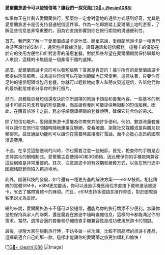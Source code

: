 **愛爾蘭旅游卡可以發短信嗎？讓我們一探究竟[[TG💪+ @esim1088](https://t.me/s/esim1088)]**

如果你正在計劃去愛爾蘭旅行，那麼你一定會對當地的通信方式感到好奇，尤其是愛爾蘭旅游卡是否支持發送短信這件事。作為一名即將踏上愛爾蘭土地的游客，了解這些信息是非常重要的，因為它直接影響到你在旅行期間的溝通便利性。

首先，我們來了解一下愛爾蘭旅游卡是什麼。簡單來說，愛爾蘭旅游卡是一種專門為游客設計的SIM卡，通常包括數據流量、語音通話和短信服務。這種卡的優勢在於它的使用方便性和針對游客的優惠套餐。對於那些希望在愛爾蘭期間保持聯繫的人來說，這樣的卡無疑是一個非常不錯的選擇。

那麼，愛爾蘭旅游卡真的可以發短信嗎？答案是肯定的！幾乎所有的愛爾蘭旅游卡都提供短信服務，並且這些短信可以在歐洲範圍內正常使用。這意味著，只要你有足夠的短信配額或包月套餐，你就可以輕鬆地向家人和朋友發送短信，告訴他們你的最新動態或者分享你的旅行照片。

然而，具體能否發短信還取決於你所選擇的旅游卡類型和套餐內容。一些基本的旅游卡可能只包含有限的短信數量，而高級套餐則可能提供無限制的短信服務。因此，在購買旅游卡之前，務必仔細閱讀相關的套餐說明，確保它符合你的需求。

除了短信功能外，愛爾蘭旅游卡還能為你帶來其他許多便利。例如，數據流量套餐可以讓你在旅行期間隨時隨地連接互聯網，查看地圖、瀏覽社交媒體或是與朋友視頻聊天。語音通話功能則可以讓你在需要時直接撥打電話，而不必擔心高昂的國際漫遊費用。

不過，在享受這些便利的同時，你也需要注意一些細節。首先，檢查你的手機是否支持當地的網絡制式。愛爾蘭主要使用4G和3G網絡，因此確保你的手機能夠兼容這些網絡是非常重要的。其次，注意旅遊卡的有效期和續費方式，以免在旅行途中因網絡問題而陷入尷尬境地。

此外，隨著科技的發展，如今還有一種更先進的解決方案——eSIM技術。相比傳統的實體SIM卡，eSIM更加靈活，你可以通過手機應用程序直接下載和激活旅遊卡，省去了攜帶實體卡的麻煩。而且，eSIM支持多國語言操作界面，對於國際游客來說尤為友好。

總的來說，愛爾蘭旅游卡不僅可以發短信，還能為你的旅行增添不少便利。無論你是想保持與家人的聯繫，還是需要在旅途中隨時查閱信息，這樣的卡都能滿足你的需求。當然，選擇合適的套餐和仔細檢查手機兼容性是成功使用旅游卡的關鍵。

最後，提醒大家在規劃旅行時，不妨多做一些功課，比較不同品牌的旅游卡產品，選擇最適合自己的那一款。這樣才能讓你的愛爾蘭之旅更加順利和愉快！

[[TG💪+ @esim1088](https://t.me/s/esim1088) ![Image](https://i.postimg.cc/4NQfJmqS/Snipaste-2025-05-13-00-14-12.png)]